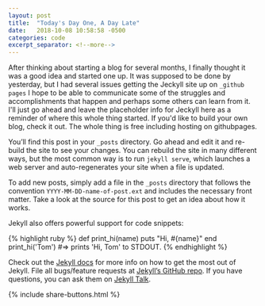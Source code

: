 ```yaml
---
layout: post
title:  "Today's Day One, A Day Late"
date:   2018-10-08 10:58:58 -0500
categories: code
excerpt_separator: <!--more-->
---
```

After thinking about starting a blog for several months, I finally thought it was a good idea and started one up.  It was supposed to be done by yesterday, but I had several issues getting the Jeckyll site up on `_github pages` I hope to be able to communicate some of the struggles and accomplishments that happen and perhaps some others can learn from it.  I'll just go ahead and leave the placeholder info for Jeckyll here as a reminder of where this whole thing started.  If you'd like to build your own blog, check it out.  The whole thing is free including hosting on githubpages.      


You’ll find this post in your `_posts` directory. Go ahead and edit it and re-build the site to see your changes. You can rebuild the site in many different ways, but the most common way is to run `jekyll serve`, which launches a web server and auto-regenerates your site when a file is updated.

To add new posts, simply add a file in the `_posts` directory that follows the convention `YYYY-MM-DD-name-of-post.ext` and includes the necessary front matter. Take a look at the source for this post to get an idea about how it works.

Jekyll also offers powerful support for code snippets:

{% highlight ruby %}
def print_hi(name)
  puts "Hi, #{name}"
end
print_hi('Tom')
#=> prints 'Hi, Tom' to STDOUT.
{% endhighlight %}

Check out the [Jekyll docs][jekyll-docs] for more info on how to get the most out of Jekyll. File all bugs/feature requests at [Jekyll’s GitHub repo][jekyll-gh]. If you have questions, you can ask them on [Jekyll Talk][jekyll-talk].

[jekyll-docs]: https://jekyllrb.com/docs/home
[jekyll-gh]:   https://github.com/jekyll/jekyll
[jekyll-talk]: https://talk.jekyllrb.com/


{% include share-buttons.html %}
